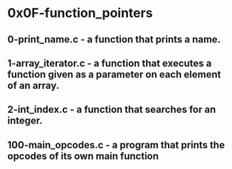 # 0x0F-function_pointers
## 0-print_name.c - a function that prints a name.
## 1-array_iterator.c - a function that executes a function given as a parameter on each element of an array.
## 2-int_index.c - a function that searches for an integer.
## 100-main_opcodes.c - a program that prints the opcodes of its own main function
